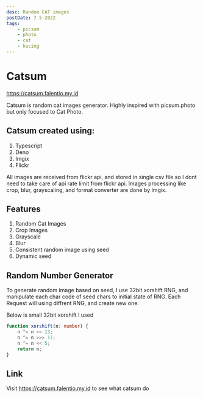 ```yaml
---
desc: Random CAT images
postDate: 7-5-2022
tags:
    - picsum
    - photo
    - cat
    - kucing
---
```


# Catsum

https://catsum.falentio.my.id

Catsum is random cat images generator.
Highly inspired with picsum.photo but only focused to Cat Photo.

## Catsum created using:

1. Typescript
2. Deno
3. Imgix
4. Flickr

All images are received from flickr api, and stored in single csv file so I dont need to take care of api rate limit from flickr api.
Images processing like crop, blur, grayscaling, and format converter are done by Imgix.

## Features

1. Random Cat Images
2. Crop Images
3. Grayscale
4. Blur
5. Consistent random image using seed
6. Dynamic seed

## Random Number Generator

To generate random image based on seed, I use 32bit xorshift RNG, and manipulate each char code of seed chars to initial state of RNG. Each Request will using diffrent RNG, and create new one.

Below is small 32bit xorshift I used

```ts
function xorshift(n: number) {
	n ^= n << 13;
	n ^= n >>> 17;
	n ^= n << 5;
	return n;
}
```

## Link

Visit https://catsum.falentio.my.id to see what catsum do

